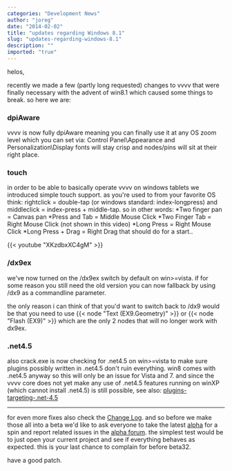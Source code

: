 ```yaml
---
categories: "Development News"
author: "joreg"
date: "2014-02-02"
title: "updates regarding Windows 8.1"
slug: "updates-regarding-windows-8.1"
description: ""
imported: "true"
---
```



helos,

recently we made a few (partly long requested) changes to vvvv that were finally necessary with the advent of win8.1 which caused some things to break. so here we are:

### dpiAware
vvvv is now fully dpiAware meaning you can finally use it at any OS zoom level which you can set via: 
 Control Panel\Appearance and Personalization\Display 
fonts will stay crisp and nodes/pins will sit at their right place. 

### touch
in order to be able to basically operate vvvv on windows tablets we introduced simple touch support. as you're used to from your favorite OS think: rightclick = double-tap (or windows standard: index-longpress) and middleclick = index-press + middle-tap. so in other words:
*Two finger pan = Canvas pan
*Press and Tab = Middle Mouse Click
*Two Finger Tab = Right Mouse Click (not shown in this video)
*Long Press = Right Mouse Click
*Long Press + Drag = Right Drag
that should do for a start..

{{< youtube "XKzdbxXC4gM" >}}

### /dx9ex
we've now turned on the /dx9ex switch by default on win>=vista. if for some reason you still need the old version you can now fallback by using /dx9 as a commandline parameter. 

the only reason i can think of that you'd want to switch back to /dx9 would be that you need to use {{< node "Text (EX9.Geometry)" >}} or {{< node "Flash (EX9)" >}} which are the only 2 nodes that will no longer work with dx9ex.

### .net4.5
also crack.exe is now checking for .net4.5 on win>=vista to make sure plugins possibly written in .net4.5 don't ruin everything. win8 comes with .net4.5 anyway so this will only be an issue for Vista and 7. and since the vvvv core does not yet make any use of .net4.5 features running on winXP (which cannot install .net4.5) is still possible, see also: [plugins-targeting-.net-4.5](/blog/2014/plugins-targeting-.net-4.5)

---

for even more fixes also check the [Change Log](https://betadocs.vvvv.org/changelog/index.html).
and so before we make those all into a beta we'd like to ask everyone to take the latest [alpha](https://vvvv.org/downloads/previews) for a spin and report related issues in the [alpha forum](https://discourse.vvvv.org/). the simplest test would be to just open your current project and see if everything behaves as expected. this is your last chance to complain for before beta32.

have a good patch. 